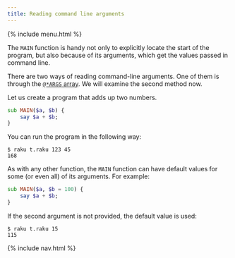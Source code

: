 ```yaml
---
title: Reading command line arguments
---
```


{% include menu.html %}

The `MAIN` function is handy not only to explicitly locate the start of the program, but also because of its arguments, which get the values passed in command line.

There are two ways of reading command-line arguments. One of them is through the [`@*ARGS` array](/raku-course/essentials/positionals/args-array). We will examine the second method now.

Let us create a program that adds up two numbers.

```raku
sub MAIN($a, $b) {
    say $a + $b;
}
```

You can run the program in the following way:

```console
$ raku t.raku 123 45
168
```

As with any other function, the `MAIN` function can have default values for some (or even all) of its arguments. For example:

```raku
sub MAIN($a, $b = 100) {
    say $a + $b;
}
```

If the second argument is not provided, the default value is used:

```console
$ raku t.raku 15
115
```

{% include nav.html %}
